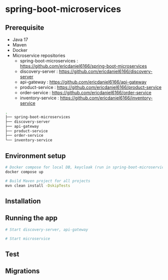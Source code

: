 # spring-boot-microservices

## Prerequisite
- Java 17
- Maven
- Docker
- Microservice repositories
  - spring-boot-microservices : https://github.com/ericdaniel6166/spring-boot-microservices
  - discovery-server : https://github.com/ericdaniel6166/discovery-server
  - api-gateway : https://github.com/ericdaniel6166/api-gateway
  - product-service : https://github.com/ericdaniel6166/product-service
  - order-service : https://github.com/ericdaniel6166/order-service
  - inventory-service : https://github.com/ericdaniel6166/inventory-service

```bash
.
├── spring-boot-microservices
├── discovery-server
├── api-gateway
├── product-service
├── order-service
└── inventory-service
```
## Environment setup

```bash
# Docker compose for local DB, keycloak (run in spring-boot-microservices location)
docker compose up

# Build Maven project for all projects
mvn clean install -DskipTests
```

## Installation

## Running the app

```bash
# Start discovery-server, api-gateway 

# Start microservice   
```

## Test

## Migrations